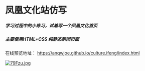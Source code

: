# 凤凰文化站仿写

##### 学习过程中的小练习，试着写一个凤凰文化首页   
##### 主要使用HTML+CSS 纯静态新闻页面
在线预览地址：
https://anqwjoe.github.io/culture.ifeng/index.html

[![79Fzu.jpg](https://s1.ax2x.com/2018/05/28/79Fzu.jpg)](https://simimg.com/i/79Fzu)
